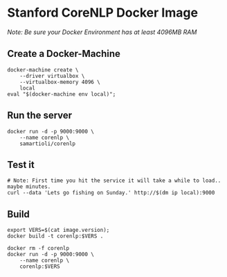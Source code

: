 # Stanford CoreNLP Docker Image

_Note: Be sure your Docker Environment has at least 4096MB RAM_

## Create a Docker-Machine

    docker-machine create \
        --driver virtualbox \
        --virtualbox-memory 4096 \
        local
    eval "$(docker-machine env local)";

## Run the server

    docker run -d -p 9000:9000 \
        --name corenlp \
        samartioli/corenlp

## Test it

    # Note: First time you hit the service it will take a while to load.. maybe minutes.
    curl --data 'Lets go fishing on Sunday.' http://$(dm ip local):9000

## Build

    export VERS=$(cat image.version);
    docker build -t corenlp:$VERS .

    docker rm -f corenlp
    docker run -d -p 9000:9000 \
        --name corenlp \
        corenlp:$VERS
